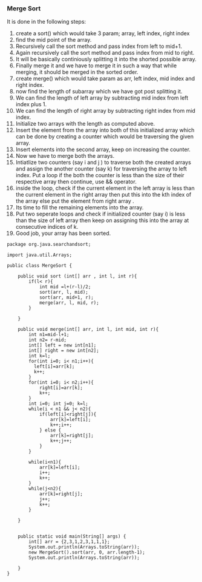 ### Merge Sort
It is done in the following steps:
1. create a sort() which would take 3 param; array, left index, right index
2. find the mid point of the array.
3. Recursively call the sort method and pass index from left to mid+1.
4. Again recursively call the sort method and pass index from mid to right.
5. It will be basically continiously splitting it into the shorted possible array.
6. Finally merge it and we have to merge it in such a way that while merging, it should be merged in the sorted order.
7. create merge() which would take param as arr, left index, mid index and right index.
8. now find the length of subarray which we have got post splitting it.
9. We can find the length of left array by subtracting mid index from left index plus 1.
10. We can find the length of right array by subtracting right index from  mid index.
11. Initialize two arrays with the length as computed above.
12. Insert the element from the array into both of this initialized array which can be done by creating a counter which would be traversing the given array.
13. Insert elements into the second array, keep on increasing the counter.
14. Now we have to merge both the arrays.
15. Intiatlize two counters (say i and j ) to traverse both the created arrays and assign the another counter (say k) for traversing the array to left index. Put a loop if the both the counter is less than the size of their respective array then continue, use && operator.
16. inside the loop, check if the current element in the left array is less than the current element in the right array then put this into the kth index of the array else put the element from right array .
17. Its time to fill the remaining elements into the array.
18. Put two seperate loops and check if initialized counter (say i) is less than the size of left array then keep on assigning this into the array at consecutive indices of k.
19. Good job, your array has been sorted.


```
package org.java.searchandsort;

import java.util.Arrays;

public class MergeSort {

    public void sort (int[] arr , int l, int r){
        if(l< r){
            int mid =l+(r-l)/2;
            sort(arr, l, mid);
            sort(arr, mid+1, r);
            merge(arr, l, mid, r);
        }

    }

    public void merge(int[] arr, int l, int mid, int r){
        int n1=mid-l+1;
        int n2= r-mid;
        int[] left = new int[n1];
        int[] right = new int[n2];
        int k=l;
        for(int i=0; i< n1;i++){
          left[i]=arr[k];
          k++;
        }
        for(int i=0; i< n2;i++){
            right[i]=arr[k];
            k++;
        }
        int i=0; int j=0; k=l;
        while(i < n1 && j< n2){
            if(left[i]<right[j]){
                arr[k]=left[i];
                k++;i++;
            } else {
                arr[k]=right[j];
                k++;j++;
            }
        }

        while(i<n1){
            arr[k]=left[i];
            i++;
            k++;
        }
        while(j<n2){
            arr[k]=right[j];
            j++;
            k++;
        }

    }


    public static void main(String[] args) {
        int[] arr = {2,3,1,2,3,1,1,1};
        System.out.println(Arrays.toString(arr));
        new MergeSort().sort(arr, 0, arr.length-1);
        System.out.println(Arrays.toString(arr));

    }
}

```
